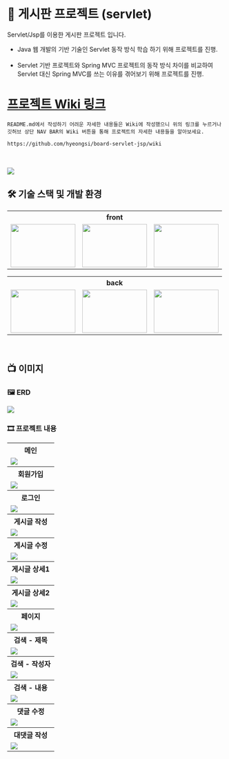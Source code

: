# 📁 게시판 프로젝트 (servlet)
Servlet/Jsp를 이용한 게시판 프로젝트 입니다.
* Java 웹 개발의 기반 기술인 Servlet 동작 방식 학습 하기 위해 프로젝트를 진행.<br><br>
* Servlet 기반 프로젝트와 Spring MVC 프로젝트의 동작 방식 차이를 비교하여<br>
Servlet 대신 Spring MVC를 쓰는 이유를 겪어보기 위해 프로젝트를 진행.<br>

# [프로젝트 Wiki 링크](https://github.com/hyeongsi/board-servlet-jsp/wiki)
```
README.md에서 작성하기 어려운 자세한 내용들은 Wiki에 작성했으니 위의 링크를 누르거나
깃허브 상단 NAV BAR의 Wiki 버튼을 통해 프로젝트의 자세한 내용들을 알아보세요.
```
```
https://github.com/hyeongsi/board-servlet-jsp/wiki
```
<br>
<br>
<img src="https://user-images.githubusercontent.com/71202869/270116983-2c8c47ea-3d9f-4e68-9d79-4a6a6ed14087.png"/>

## 🛠 기술 스택 및 개발 환경
<table>
  <tr><th colspan="3">front</th></tr>
  <tr>
    <td><img src="https://user-images.githubusercontent.com/71202869/270113100-970694ca-57fc-44ff-b5ce-fb13d6cf0f15.png" width="150" height="100" /></td>
    <td><img src="https://user-images.githubusercontent.com/71202869/270113193-ac857628-bdeb-4385-bee3-f03268e8bf3e.png" width="150" height="100" /></td>
    <td><img src="https://user-images.githubusercontent.com/71202869/270112963-383fec32-c409-48c7-85ab-2c74d97fc4b1.png" width="150" height="100" /></td>
  </tr>
</table>
<table>
  <tr><th colspan="3">back</th></tr>
  <tr>
    <td><img src="https://user-images.githubusercontent.com/71202869/270113105-5a8908ad-8deb-4fcc-a1b8-27d1e17095de.jpg" width="150" height="100" /></td>
    <td><img src="https://user-images.githubusercontent.com/71202869/270113209-7a57f25c-d00b-4195-b69a-0bcef140abfe.png" width="150" height="100" /></td>
    <td><img src="https://user-images.githubusercontent.com/71202869/270142401-e8d30789-4391-4c4c-862a-be04c4288716.png" width="150" height="100" /></td>
  </tr>
</table>

<br/>

## 📺 이미지
### 🖼️ ERD
<img src="https://user-images.githubusercontent.com/71202869/270110609-81f26476-1d9f-4c0e-8d1d-b9ed8aa66c2a.PNG"/>

### 🎞 프로젝트 내용 
<table>
  <tr><th>메인</th></tr>
  <tr>
    <td><img src="https://user-images.githubusercontent.com/71202869/270116983-2c8c47ea-3d9f-4e68-9d79-4a6a6ed14087.png"/></td>
  </tr>
  <tr><th>회원가입</th></tr>
  <tr>
    <td><img src="https://user-images.githubusercontent.com/71202869/270113889-f92f5424-5161-4b8d-bf8d-4240e35cb8b9.png"/></td>
  </tr>
  <tr><th>로그인</th></tr>
  <tr>
    <td><img src="https://user-images.githubusercontent.com/71202869/270117068-6c3aef54-8e70-4d2a-aa5c-d34b5c15a982.png"/></td>
  </tr>
  <tr><th>게시글 작성</th></tr>
  <tr>
    <td><img src="https://user-images.githubusercontent.com/71202869/270114266-dd756039-a7f4-414e-9907-d4b4dbd0cb44.png"/></td>
  </tr>
  <tr><th>게시글 수정</th></tr>
  <tr>
    <td><img src="https://user-images.githubusercontent.com/71202869/270114327-dd5061f6-c80d-41ff-ae0d-c8ef2eae9088.png"/></td>
  </tr>
    <tr><th>게시글 상세1</th></tr>
  <tr>
    <td><img src="https://user-images.githubusercontent.com/71202869/270113825-1b97660e-4a21-47f8-8ef5-fa68db6b5237.png"/></td>
  </tr>
  <tr><th>게시글 상세2</th></tr>
  <tr>
    <td><img src="https://user-images.githubusercontent.com/71202869/270113734-7beabd53-a484-4f1d-b177-e1f1b0696a09.png"/></td>
  </tr>
    <tr><th>페이지</th></tr>
  <tr>
    <td><img src="https://user-images.githubusercontent.com/71202869/270114529-f545fdcb-9612-4edd-ae59-4ae88d16bcad.png"/></td>
  </tr>
      <tr><th>검색 - 제목</th></tr>
  <tr>
    <td><img src="https://user-images.githubusercontent.com/71202869/270114673-ae0f67d2-505a-439c-9307-be98eb1281e6.png"/></td>
  </tr>
  <tr><th>검색 - 작성자</th></tr>
  <tr>
    <td><img src="https://user-images.githubusercontent.com/71202869/270114625-5f737528-57f9-468d-b36d-1d005027d08d.png"/></td>
  </tr>
  <tr><th>검색 - 내용</th></tr>
  <tr>
    <td><img src="https://user-images.githubusercontent.com/71202869/270117308-190f2eee-06b8-4222-babe-d10a17571416.png"/></td>
  </tr>
  <tr><th>댓글 수정</th></tr>
  <tr>
    <td><img src="https://user-images.githubusercontent.com/71202869/270117632-9bd81efa-359a-45de-8a46-78cbe959ca6c.png"/></td>
  </tr>  
  <tr><th>대댓글 작성</th></tr>
  <tr>
    <td><img src="https://user-images.githubusercontent.com/71202869/270117636-dba765c7-1810-4567-992d-f16a14c8bffb.png"/></td>
  </tr>
  
</table>


